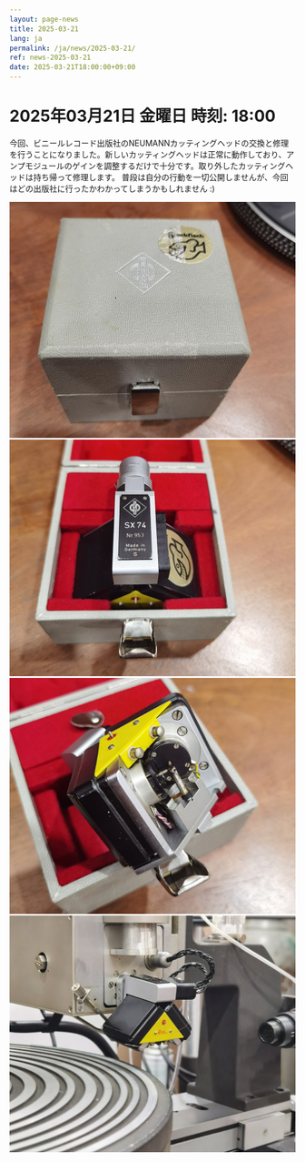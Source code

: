 ```yaml
---
layout: page-news
title: 2025-03-21
lang: ja
permalink: /ja/news/2025-03-21/
ref: news-2025-03-21
date: 2025-03-21T18:00:00+09:00
---
```



# 2025年03月21日  金曜日 時刻: 18:00

今回、ビニールレコード出版社のNEUMANNカッティングヘッドの交換と修理を行うことになりました。新しいカッティングヘッドは正常に動作しており、アンプモジュールのゲインを調整するだけで十分です。取り外したカッティングヘッドは持ち帰って修理します。
普段は自分の行動を一切公開しませんが、今回はどの出版社に行ったかわかってしまうかもしれません :)

![1](/assets/news/2025-03-21/1.jpg)
![2](/assets/news/2025-03-21/2.jpg)
![3](/assets/news/2025-03-21/3.jpg)
![4](/assets/news/2025-03-21/4.jpg)
